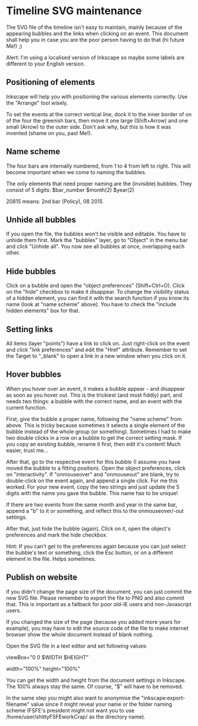 # Timeline SVG maintenance

The SVG file of the timeline isn't easy to maintain, mainly because of the 
appearing bubbles and the links when clicking on an event. This document shall 
help you in case you are the poor person having to do that (hi future Me!) ;)

Alert: I'm using a localised version of Inkscape so maybe some labels are 
different to your English version.


## Positioning of elements

Inkscape will help you with positioning the various elements correctly. Use the 
"Arrange" tool wisely. 

To set the events at the correct vertical line, dock it to the inner border of 
on of the four the greenish bars, then move it one large (Shift+Arrow) and one 
small (Arrow) to the outer side. Don't ask why, but this is how it was invented 
(shame on you, past Me!).


## Name scheme

The four bars are internally numbered, from 1 to 4 from left to right. This 
will become important when we come to naming the bubbles.

The only elements that need proper naming are the (invisible) bubbles. They 
consist of 5 digits: $bar_number $month(2) $year(2)

20815 means: 2nd bar (Policy), 08 2015


## Unhide all bubbles

If you open the file, the bubbles won't be visible and editable. You have to 
unhide them first. Mark the "bubbles" layer, go to "Object" in the menu bar and 
click "Unhide all". You now see all bubbles at once, overlapping each other.


## Hide bubbles

Click on a bubble and open the "object preferences" (Shift+Ctrl+O). Click on 
the "hide" checkbox to make it disappear. To change the visibility status of a 
hidden element, you can find it with the search function if you know its name 
(look at "name scheme" above). You have to check the "include hidden elements" 
box for that.


## Setting links

All items (layer "points") have a link to click on. Just right-click on the 
event and click "link preferences" and edit the "Href" attribute. Remember to 
set the Target to "_blank" to open a link in a new window when you click on it.


## Hover bubbles

When you hover over an event, it makes a bubble appear - and disappear as soon 
as you hover out. This is the trickiest (and most fiddly) part, and needs two 
things: a bubble with the correct name, and an event with the current function.

First, give the bubble a proper name, following the "name scheme" from above. 
This is tricky because sometimes it selects a single element of the bubble 
instead of the whole group (or something). Sometimes I had to make two double 
clicks in a row on a bubble to get the correct setting mask. If you copy an 
existing bubble, rename it first, then edit it's content! Much easier, trust 
me...

After that, go to the respective event for this bubble (I assume you have moved 
the bubble to a fitting position). Open the object preferences, click on 
"interactivity". If "onmouseover" and "onmouseout" are blank, try to 
double-click on the event again, and append a single click. For me this worked. 
For your new event, copy the two strings and just update the 5 digits with the 
name you gave the bubble. This name has to be unique! 

If there are two events from the same month and year in the same bar, append a 
"b" to it or something, and reflect this to the onmouseover/-out settings.

After that, just hide the bubble (again). Click on it, open the object's 
preferences and mark the hide checkbox.

Hint: If you can't get to the preferences again because you can just select the 
bubble's text or something, click the Esc button, or on a different element in 
the file. Helps sometimes.


## Publish on website

If you didn't change the page size of the document, you can just commit the new 
SVG file. Please remember to export the file to PNG and also commit that. This 
is important as a fallback for poor old-IE users and non-Javascript users.

If you changed the size of the page (because you added more years for example), 
you may have to edit the source code of the file to make internet browser show 
the whole document instead of blank nothing. 

Open the SVG file in a text editor and set following values:

  viewBox="0 0 $WIDTH $HEIGHT"

  width="100%"
  height="100%"

You can get the width and height from the document settings in Inkscape. The 
100% always stay the same. Of course, "$" will have to be removed.

In the same step you might also want to anonymise the 
"inkscape:export-filename" value since it might reveal your name or the folder 
naming scheme (FSFE's president might not want you to use 
/home/user/shittyFSFEworkCrap/ as the directory name).
